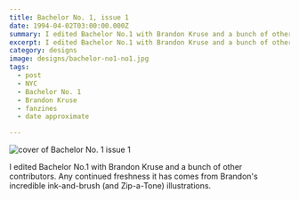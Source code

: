 ```yaml
---
title: Bachelor No. 1, issue 1
date: 1994-04-02T03:00:00.000Z
summary: I edited Bachelor No.1 with Brandon Kruse and a bunch of other contributors. Any continued freshness it has comes from Brandon's incredible ink-and-brush (and Zip-a-Tone) illustrations.
excerpt: I edited Bachelor No.1 with Brandon Kruse and a bunch of other contributors. Any continued freshness it has comes from Brandon's incredible ink-and-brush (and Zip-a-Tone) illustrations.
category: designs
image: designs/bachelor-no1-no1.jpg
tags:
  - post
  - NYC
  - Bachelor No. 1
  - Brandon Kruse 
  - fanzines
  - date approximate

---
```


![cover of Bachelor No. 1 issue 1](/static/img/designs/bachelor-no1-no1.jpg "cover of Bachelor No. 1 issue 1")

I edited Bachelor No.1 with Brandon Kruse and a bunch of other contributors. Any continued freshness it has comes from Brandon's incredible ink-and-brush (and Zip-a-Tone) illustrations.